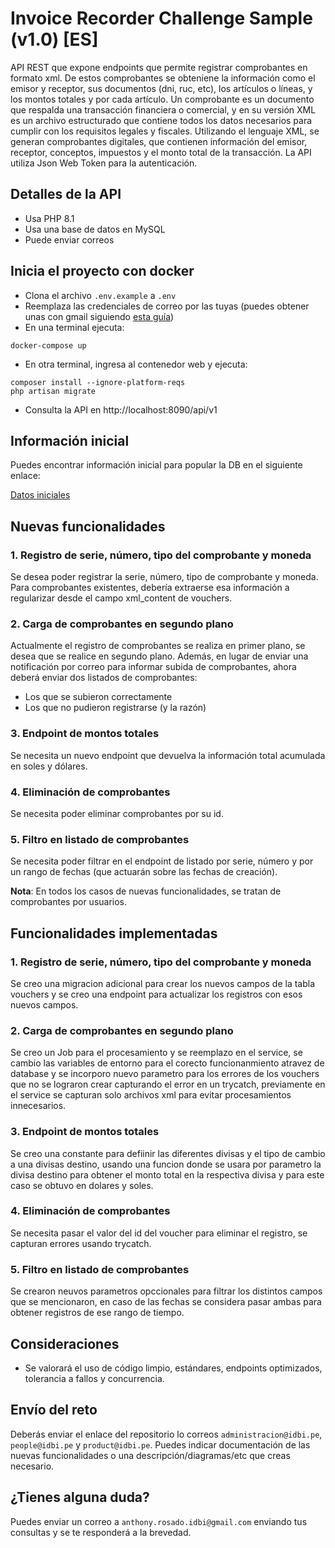# Invoice Recorder Challenge Sample (v1.0) [ES]

API REST que expone endpoints que permite registrar comprobantes en formato xml.
De estos comprobantes se obteniene la información como el emisor y receptor, sus documentos (dni, ruc, etc), los artículos o líneas, y los montos totales y por cada artículo.
Un comprobante es un documento que respalda una transacción financiera o comercial, y en su versión XML es un archivo estructurado que contiene todos los datos necesarios para cumplir con los requisitos legales y fiscales.
Utilizando el lenguaje XML, se generan comprobantes digitales, que contienen información del emisor, receptor, conceptos, impuestos y el monto total de la transacción.
La API utiliza Json Web Token para la autenticación.

## Detalles de la API

-   Usa PHP 8.1
-   Usa una base de datos en MySQL
-   Puede enviar correos

## Inicia el proyecto con docker

-   Clona el archivo `.env.example` a `.env`
-   Reemplaza las credenciales de correo por las tuyas (puedes obtener unas con gmail siguiendo [esta guía](https://programacionymas.com/blog/como-enviar-mails-correos-desde-laravel#:~:text=Para%20dar%20la%20orden%20a,su%20orden%20ha%20sido%20enviada.))
-   En una terminal ejecuta:

```
docker-compose up
```

-   En otra terminal, ingresa al contenedor web y ejecuta:

```
composer install --ignore-platform-reqs
php artisan migrate
```

-   Consulta la API en http://localhost:8090/api/v1

## Información inicial

Puedes encontrar información inicial para popular la DB en el siguiente enlace:

[Datos iniciales](https://drive.google.com/drive/folders/103WGuWMLSkuHCD9142ubzyXPbJn77ZVO?usp=sharing)

## Nuevas funcionalidades

### 1. Registro de serie, número, tipo del comprobante y moneda

Se desea poder registrar la serie, número, tipo de comprobante y moneda. Para comprobantes existentes, debería extraerse esa información a regularizar desde el campo xml_content de vouchers.

### 2. Carga de comprobantes en segundo plano

Actualmente el registro de comprobantes se realiza en primer plano, se desea que se realice en segundo plano.
Además, en lugar de enviar una notificación por correo para informar subida de comprobantes, ahora deberá enviar dos listados de comprobantes:

-   Los que se subieron correctamente
-   Los que no pudieron registrarse (y la razón)

### 3. Endpoint de montos totales

Se necesita un nuevo endpoint que devuelva la información total acumulada en soles y dólares.

### 4. Eliminación de comprobantes

Se necesita poder eliminar comprobantes por su id.

### 5. Filtro en listado de comprobantes

Se necesita poder filtrar en el endpoint de listado por serie, número y por un rango de fechas (que actuarán sobre las fechas de creación).

**Nota**: En todos los casos de nuevas funcionalidades, se tratan de comprobantes por usuarios.

## Funcionalidades implementadas

### 1. Registro de serie, número, tipo del comprobante y moneda

Se creo una migracion adicional para crear los nuevos campos de la tabla vouchers y se creo una endpoint para actualizar los registros con esos nuevos campos.

### 2. Carga de comprobantes en segundo plano

Se creo un Job para el procesamiento y se reemplazo en el service, se cambio las variables de entorno para el corecto funcionanmiento atravez de database y se incorporo nuevo parametro para los errores de los vouchers que no se lograron crear capturando el error en un trycatch, previamente en el service se capturan solo archivos xml para evitar procesamientos innecesarios.

### 3. Endpoint de montos totales

Se creo una constante para defiinir las diferentes divisas y el tipo de cambio a una divisas destino, usando una funcion donde se usara por parametro la divisa destino para obtener el monto total en la respectiva divisa y para este caso se obtuvo en dolares y soles.

### 4. Eliminación de comprobantes

Se necesita pasar el valor del id del voucher para eliminar el registro, se capturan errores usando trycatch.

### 5. Filtro en listado de comprobantes

Se crearon neuvos parametros opccionales para filtrar los distintos campos que se mencionaron, en caso de las fechas se considera pasar ambas para obtener registros de ese rango de tiempo.

## Consideraciones

-   Se valorará el uso de código limpio, estándares, endpoints optimizados, tolerancia a fallos y concurrencia.

## Envío del reto

Deberás enviar el enlace del repositorio lo correos `administracion@idbi.pe`, `people@idbi.pe` y `product@idbi.pe`. Puedes indicar documentación de las nuevas funcionalidades o una descripción/diagramas/etc que creas necesario.

## ¿Tienes alguna duda?

Puedes enviar un correo a `anthony.rosado.idbi@gmail.com` enviando tus consultas y se te responderá a la brevedad.

